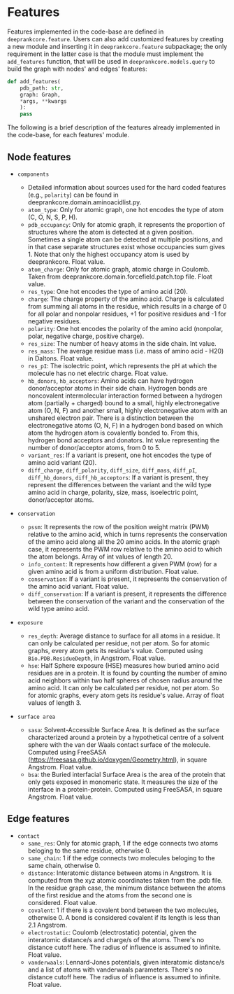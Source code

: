 # Features

Features implemented in the code-base are defined in `deeprankcore.feature`. Users can also add customized features by creating a new module and inserting it in `deeprankcore.feature` subpackage; the only requirement in the latter case is that the module must implement the `add_features` function, that will be used in `deeprankcore.models.query` to build the graph with nodes' and edges' features:
```python
def add_features(
    pdb_path: str, 
    graph: Graph, 
    *args, **kwargs
    ):
    pass
```

The following is a brief description of the features already implemented in the code-base, for each features' module. 

## Node features 

- `components`
  - Detailed information about sources used for the hard coded features (e.g., `polarity`) can be found in deeprankcore.domain.aminoacidlist.py.
  - `atom_type`: Only for atomic graph, one hot encodes the type of atom (C, O, N, S, P, H).
  - `pdb_occupancy`: Only for atomic graph, it represents the proportion of structures where the atom is detected at a given position. Sometimes a single atom can be detected at multiple positions, and in that case separate structures exist whose occupancies sum gives 1. Note that only the highest occupancy atom is used by deeprankcore. Float value.
  - `atom_charge`: Only for atomic graph, atomic charge in Coulomb. Taken from deeprankcore.domain.forcefield.patch.top file. Float value.
  - `res_type`: One hot encodes the type of amino acid (20).
  - `charge`: The charge property of the amino acid. Charge is calculated from summing all atoms in the residue, which results in a charge of 0 for all polar and nonpolar residues, +1 for positive residues and -1 for negative residues.
  - `polarity`: One hot encodes the polarity of the amino acid (nonpolar, polar, negative charge, positive charge).
  - `res_size`: The number of heavy atoms in the side chain. Int value.
  - `res_mass`: The average residue mass (i.e. mass of amino acid - H20) in Daltons. Float value.
  - `res_pI`: The isolectric point, which represents the pH at which the molecule has no net electric charge. Float value.
  - `hb_donors`, `hb_acceptors`: Amino acids can have hydrogen donor/acceptor atoms in their side chain. Hydrogen bonds are noncovalent intermolecular interaction formed between a hydrogen atom (partially + charged) bound to a small, highly electronegative atom (O, N, F) and another small, highly electronegative atom with an unshared electron pair. There is a distinction between the electronegative atoms (O, N, F) in a hydrogen bond based on which atom the hydrogen atom is covalently bonded to. From this, hydrogen bond acceptors and donators. Int value representing the number of donor/acceptor atoms, from 0 to 5.
  - `variant_res`: If a variant is present, one hot encodes the type of amino acid variant (20).
  - `diff_charge`, `diff_polarity`, `diff_size`, `diff_mass`, `diff_pI`, `diff_hb_donors`, `diff_hb_acceptors`: If a variant is present, they represent the differences between the variant and the wild type amino acid in charge, polarity, size, mass, isoelectric point, donor/acceptor atoms.
  
- `conservation`
  - `pssm`: It represents the row of the position weight matrix (PWM) relative to the amino acid, which in turns represents the conservation of the amino acid along all the 20 amino acids. In the atomic graph case, it represents the PWM row relative to the amino acid to which the atom belongs. Array of int values of length 20.
  - `info_content`: It represents how different a given PWM (row) for a given amino acid is from a uniform distribution. Float value.
  - `conservation`: If a variant is present, it represents the conservation of the amino acid variant. Float value. 
  - `diff_conservation`: If a variant is present, it represents the difference between the conservation of the variant and the conservation of the wild type amino acid. 

- `exposure`
  - `res_depth`: Average distance to surface for all atoms in a residue. It can only be calculated per residue, not per atom. So for atomic graphs, every atom gets its residue's value. Computed using `Bio.PDB.ResidueDepth`, in Angstrom. Float value. 
  - `hse`: Half Sphere exposure (HSE) measures how buried amino acid residues are in a protein. It is found by counting the number of amino acid neighbors within two half spheres of chosen radius around the amino acid. It can only be calculated per residue, not per atom. So for atomic graphs, every atom gets its residue's value. Array of float values of length 3.
  
- `surface area`
  - `sasa`: Solvent-Accessible Surface Area. It is defined as the surface characterized around a protein by a hypothetical centre of a solvent sphere with the van der Waals contact surface of the molecule. Computed using FreeSASA (https://freesasa.github.io/doxygen/Geometry.html), in square Angstrom. Float value. 
  - `bsa`: the Buried interfacial Surface Area is the area of the protein that only gets exposed in monomeric state. It measures the size of the interface in a protein-protein. Computed using FreeSASA, in square Angstrom. Float value. 

## Edge features

- `contact`
  - `same_res`: Only for atomic graph, 1 if the edge connects two atoms beloging to the same residue, otherwise 0.  
  - `same_chain`: 1 if the edge connects two molecules beloging to the same chain, otherwise 0.  
  - `distance`: Interatomic distance between atoms in Angstrom. It is computed from the xyz atomic coordinates taken from the .pdb file. In the residue graph case, the minimum distance between the atoms of the first residue and the atoms from the second one is considered. Float value. 
  - `covalent`: 1 if there is a covalent bond between the two molecules, otherwise 0. A bond is considered covalent if its length is less than 2.1 Angstrom.
  - `electrostatic`: Coulomb (electrostatic) potential, given the interatomic distance/s and charge/s of the atoms. There's no distance cutoff here. The radius of influence is assumed to infinite. Float value. 
  - `vanderwaals`: Lennard-Jones potentials, given interatomic distance/s and a list of atoms with vanderwaals parameters. There's no distance cutoff here. The radius of influence is assumed to infinite. Float value.
